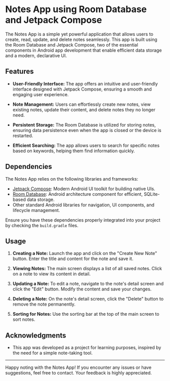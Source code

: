 # Notes App using Room Database and Jetpack Compose


The Notes App is a simple yet powerful application that allows users to create, read, update, and delete notes seamlessly. This app is built using the Room Database and Jetpack Compose, two of the essential components in Android app development that enable efficient data storage and a modern, declarative UI.

## Features

- **User-Friendly Interface:** The app offers an intuitive and user-friendly interface designed with Jetpack Compose, ensuring a smooth and engaging user experience.

- **Note Management:** Users can effortlessly create new notes, view existing notes, update their content, and delete notes they no longer need.

- **Persistent Storage:** The Room Database is utilized for storing notes, ensuring data persistence even when the app is closed or the device is restarted.

- **Efficient Searching:** The app allows users to search for specific notes based on keywords, helping them find information quickly.


## Dependencies

The Notes App relies on the following libraries and frameworks:

- [Jetpack Compose](https://developer.android.com/jetpack/compose): Modern Android UI toolkit for building native UIs.
- [Room Database](https://developer.android.com/jetpack/androidx/releases/room): Android architecture component for efficient, SQLite-based data storage.
- Other standard Android libraries for navigation, UI components, and lifecycle management.

Ensure you have these dependencies properly integrated into your project by checking the `build.gradle` files.

## Usage

1. **Creating a Note:** Launch the app and click on the "Create New Note" button. Enter the title and content for the note and save it.

2. **Viewing Notes:** The main screen displays a list of all saved notes. Click on a note to view its content in detail.

3. **Updating a Note:** To edit a note, navigate to the note's detail screen and click the "Edit" button. Modify the content and save your changes.

4. **Deleting a Note:** On the note's detail screen, click the "Delete" button to remove the note permanently.

5. **Sorting for Notes:** Use the sorting bar at the top of the main screen to sort notes.





## Acknowledgments

- This app was developed as a project for learning purposes, inspired by the need for a simple note-taking tool.

---

Happy noting with the Notes App! If you encounter any issues or have suggestions, feel free to contact. Your feedback is highly appreciated.
